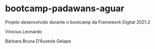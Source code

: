 # bootcamp-padawans-aguar
Projeto desenvolvido durante o bootcamp da Framework Digital 2021.2

Vinicius Leonardo

Bárbara Bruna D'Áustole Gelape